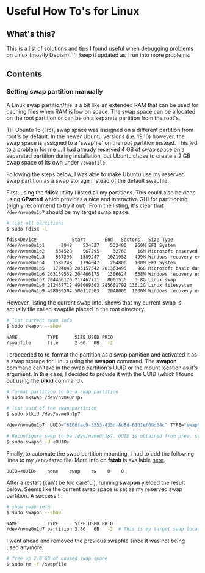 # Useful How To's for Linux

## What's this?
This is a list of solutions and tips I found useful when debugging problems on Linux (mostly Debian). I'll keep it updated as I run into more problems.

## Contents

### Setting swap partition manually

A Linux swap partition/file is a bit like an extended RAM that can be used for caching files when RAM is low on space. The swap space can be allocated on the root partition or can be on a separate partition from the root's.

Till Ubuntu 16 (iirc), swap space was assigned on a different partition from root's by default. In the newer Ubuntu versions (i.e. 19.10) however, the swap space is assigned to a 'swapfile' on the root partition instead. This led to a problem for me ... I had already reserved 4 GB of swap space on a separated partition during installation, but Ubuntu chose to create a 2 GB swap space of its own under `/swapfile`.

Following the steps below, I was able to make Ubuntu use my reserved swap partition as a swap storage instead of the default swapfile.

First, using the **fdisk** utility I listed all my partitions. This could also be done using **GParted** which provides a nice and interactive GUI for partitioning (highly recommend to try it out). From the listing, it's clear that `/dev/nvme0n1p7` should be my target swap space.
```sh
# list all partitions
$ sudo fdisk -l  

fdiskDevice             Start       End   Sectors   Size Type
/dev/nvme0n1p1      2048    534527    532480   260M EFI System
/dev/nvme0n1p2    534528    567295     32768    16M Microsoft reserved
/dev/nvme0n1p3    567296   1589247   1021952   499M Windows recovery environment
/dev/nvme0n1p4   1589248   1794047    204800   100M EFI System
/dev/nvme0n1p5   1794048 203157542 201363495    96G Microsoft basic data
/dev/nvme0n1p6 203159552 204466175   1306624   638M Windows recovery environment
/dev/nvme0n1p7 204466176 212467711   8001536   3.8G Linux swap
/dev/nvme0n1p8 212467712 498069503 285601792 136.2G Linux filesystem
/dev/nvme0n1p9 498069504 500117503   2048000  1000M Windows recovery environment

```

However, listing the current swap info. shows that my current swap is actually file called swapfile placed in the root directory.
```sh
# list current swap info
$ sudo swapon --show

NAME           TYPE      SIZE USED PRIO
/swapfile 	   file 	 2.0G   0B   -2
```

I proceeded to re-format the partition as a swap partition and activated it as a swap storage for Linux using the **swapon** command. The **swapon** command can take in the swap partition's UUID or the mount location as it's argument. In this case, I decided to provide it with the UUID (which I found out using the **blkid** command).
```sh
# format partition to be a swap partition
$ sudo mkswap /dev/nvme0n1p7

# list uuid of the swap partition
$ sudo blkid /dev/nvme0n1p7 

/dev/nvme0n1p7: UUID="6100fec9-3553-435d-8d8d-6101ef69d34c" TYPE="swap" ...

# Reconfigure swap to be /dev/nvme0n1p7. UUID is obtained from prev. step 
$ sudo swapon -U <UUID>
```

Finally, to automate the swap partition mounting, I had to add the following lines to my `/etc/fstab` file. More info on **fstab** is available [here](https://help.ubuntu.com/community/Fstab).
```
UUID=<UUID>    none    swap    sw    0    0
```
After a restart (can't be too careful), running **swapon** yielded the result below. Seems like the current swap space is set as my reserved swap partition. A success !!

```sh
# show swap info
$ sudo swapon --show

NAME           TYPE      SIZE USED PRIO
/dev/nvme0n1p7 partition 3.8G   0B   -2  # This is my target swap location !!
```

I went ahead and removed the previous swapfile since it was not being used anymore.
```sh
# free up 2.0 GB of unused swap space
$ sudo rm -f /swapfile 
```

